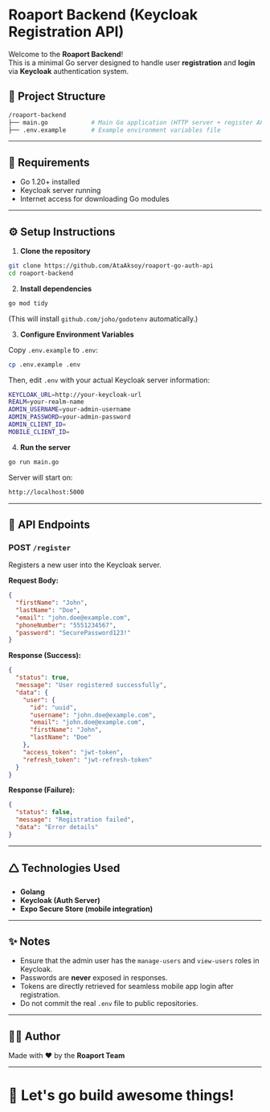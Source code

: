 # Roaport Backend (Keycloak Registration API)

Welcome to the **Roaport Backend**!  
This is a minimal Go server designed to handle user **registration** and **login** via **Keycloak** authentication system.

## 🚀 Project Structure

```bash
/roaport-backend
├── main.go            # Main Go application (HTTP server + register API)
├── .env.example       # Example environment variables file
```

---

## 👋 Requirements

- Go 1.20+ installed
- Keycloak server running
- Internet access for downloading Go modules

---

## ⚙️ Setup Instructions

1. **Clone the repository**

```bash
git clone https://github.com/AtaAksoy/roaport-go-auth-api
cd roaport-backend
```

2. **Install dependencies**

```bash
go mod tidy
```

(This will install `github.com/joho/godotenv` automatically.)

3. **Configure Environment Variables**

Copy `.env.example` to `.env`:

```bash
cp .env.example .env
```

Then, edit `.env` with your actual Keycloak server information:

```bash
KEYCLOAK_URL=http://your-keycloak-url
REALM=your-realm-name
ADMIN_USERNAME=your-admin-username
ADMIN_PASSWORD=your-admin-password
ADMIN_CLIENT_ID=
MOBILE_CLIENT_ID=
```

4. **Run the server**

```bash
go run main.go
```

Server will start on:

```bash
http://localhost:5000
```

---

## 📩 API Endpoints

### POST `/register`

Registers a new user into the Keycloak server.

**Request Body:**

```json
{
  "firstName": "John",
  "lastName": "Doe",
  "email": "john.doe@example.com",
  "phoneNumber": "5551234567",
  "password": "SecurePassword123!"
}
```

**Response (Success):**

```json
{
  "status": true,
  "message": "User registered successfully",
  "data": {
    "user": {
      "id": "uuid",
      "username": "john.doe@example.com",
      "email": "john.doe@example.com",
      "firstName": "John",
      "lastName": "Doe"
    },
    "access_token": "jwt-token",
    "refresh_token": "jwt-refresh-token"
  }
}
```

**Response (Failure):**

```json
{
  "status": false,
  "message": "Registration failed",
  "data": "Error details"
}
```

---

## 🛆 Technologies Used

- **Golang**
- **Keycloak (Auth Server)**
- **Expo Secure Store (mobile integration)**

---

## ✨ Notes

- Ensure that the admin user has the `manage-users` and `view-users` roles in Keycloak.
- Passwords are **never** exposed in responses.
- Tokens are directly retrieved for seamless mobile app login after registration.
- Do not commit the real `.env` file to public repositories.

---

## 👨‍💼 Author

Made with ❤️ by the **Roaport Team**

---

# 🚀 Let's go build awesome things!